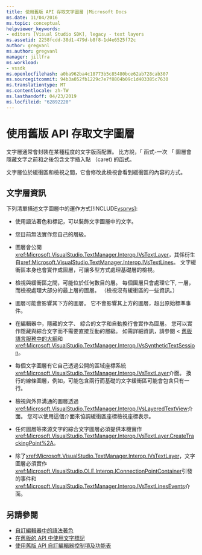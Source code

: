 ```yaml
---
title: 使用舊版 API 存取文字圖層 |Microsoft Docs
ms.date: 11/04/2016
ms.topic: conceptual
helpviewer_keywords:
- editors [Visual Studio SDK], legacy - text layers
ms.assetid: 2258fcdd-38d1-479d-b8f8-1d4e6525f72c
author: gregvanl
ms.author: gregvanl
manager: jillfra
ms.workload:
- vssdk
ms.openlocfilehash: a0ba962ba4c18773b5c85480bce62ab728cab307
ms.sourcegitcommit: 94b3a052fb1229c7e7f8804b09c1d403385c7630
ms.translationtype: MT
ms.contentlocale: zh-TW
ms.lasthandoff: 04/23/2019
ms.locfileid: "62892220"
---
```

# <a name="access-text-layers-by-using-the-legacy-api"></a>使用舊版 API 存取文字圖層
文字層通常會封裝在某種程度的文字版面配置。 比方說，「 函式-一次 「 圖層會隱藏文字之前和之後包含文字插入點 （caret) 的函式。

 文字層位於緩衝區和檢視之間，它會修改此檢視會看到緩衝區的內容的方式。

## <a name="text-layer-information"></a>文字層資訊
 下列清單描述文字圖層中的運作方式[!INCLUDE[vsprvs](../code-quality/includes/vsprvs_md.md)]:

- 使用語法著色和標記，可以裝飾文字圖層中的文字。

- 您目前無法實作您自己的層級。

- 圖層會公開<xref:Microsoft.VisualStudio.TextManager.Interop.IVsTextLayer>，其係衍生自<xref:Microsoft.VisualStudio.TextManager.Interop.IVsTextLines>。 文字緩衝區本身也會實作成圖層，可讓多型方式處理基礎層的檢視。

- 檢視與緩衝區之間，可能位於任何數目的層。 每個圖層只會處理它下, 一層，而檢視處理大部分的最上層的圖層。 （檢視沒有緩衝區的一些資訊。）

- 圖層可能會影響其下方的圖層。 它不會影響其上方的圖層，超出原始標準事件。

- 在編輯器中，隱藏的文字、 綜合的文字和自動換行會實作為圖層。 您可以實作隱藏與綜合文字而不需要直接互動的層級。 如需詳細資訊，請參閱 <<c0> [ 舊版語言服務中的大綱](../extensibility/internals/outlining-in-a-legacy-language-service.md)和<xref:Microsoft.VisualStudio.TextManager.Interop.IVsSyntheticTextSession>。

- 每個文字圖層有它自己透過公開的區域座標系統<xref:Microsoft.VisualStudio.TextManager.Interop.IVsTextLayer>介面。 換行的線條圖層，例如，可能包含兩行而基礎的文字緩衝區可能會包含只有一行。

- 檢視與外界溝通的圖層透過<xref:Microsoft.VisualStudio.TextManager.Interop.IVsLayeredTextView>介面。 您可以使用這個介面來協調緩衝區座標檢視座標表示。

- 任何圖層等來源文字的綜合文字圖層必須提供本機實作<xref:Microsoft.VisualStudio.TextManager.Interop.IVsTextLayer.CreateTrackingPoint%2A>。

- 除了<xref:Microsoft.VisualStudio.TextManager.Interop.IVsTextLayer>，文字圖層必須實作<xref:Microsoft.VisualStudio.OLE.Interop.IConnectionPointContainer>引發的事件和<xref:Microsoft.VisualStudio.TextManager.Interop.IVsTextLinesEvents>介面。

## <a name="see-also"></a>另請參閱
- [自訂編輯器中的語法著色](../extensibility/syntax-coloring-in-custom-editors.md)
- [在舊版的 API 中使用文字標記](../extensibility/using-text-markers-with-the-legacy-api.md)
- [使用舊版 API 自訂編輯器控制項及功能表](../extensibility/customizing-editor-controls-and-menus-by-using-the-legacy-api.md)